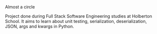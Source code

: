 Almost a circle

Project done during Full Stack Software Engineering studies at Holberton School. It aims to learn about unit testing, serialization, deserialization, JSON, args and kwargs in Python.
